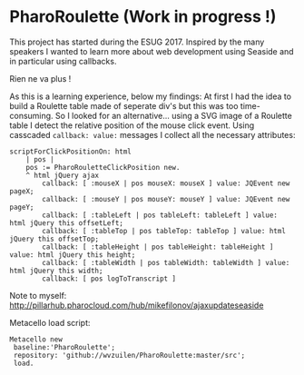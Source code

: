 # PharoRoulette (Work in progress !)

This project has started during the ESUG 2017. Inspired by the many speakers I wanted to learn more about web development using Seaside and in particular using callbacks.

Rien ne va plus !

As this is a learning experience, below my findings:
At first I had the idea to build a Roulette table made of seperate div's but this was too time-consuming. So I looked for an alternative... using a SVG image of a Roulette table I detect the relative position of the mouse click event. Using casscaded `callback: value:` messages I collect all the necessary attributes:

```Smalltalk
scriptForClickPositionOn: html
	| pos |
	pos := PharoRouletteClickPosition new.
	^ html jQuery ajax
		callback: [ :mouseX | pos mouseX: mouseX ] value: JQEvent new pageX;
		callback: [ :mouseY | pos mouseY: mouseY ] value: JQEvent new pageY;
		callback: [ :tableLeft | pos tableLeft: tableLeft ] value: html jQuery this offsetLeft;
		callback: [ :tableTop | pos tableTop: tableTop ] value: html jQuery this offsetTop;
		callback: [ :tableHeight | pos tableHeight: tableHeight ] value: html jQuery this height;
		callback: [ :tableWidth | pos tableWidth: tableWidth ] value: html jQuery this width;
		callback: [ pos logToTranscript ]
```

Note to myself: http://pillarhub.pharocloud.com/hub/mikefilonov/ajaxupdateseaside

Metacello load script:
```Smalltalk
Metacello new
 baseline:'PharoRoulette';
 repository: 'github://wvzuilen/PharoRoulette:master/src';
 load.
```
